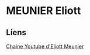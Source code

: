 # MEUNIER Eliott
## Liens
[Chaine Youtube d'Eliott Meunier](https://www.youtube.com/channel/UCPo1nFSGNkyzrA9yvtkEvIw)